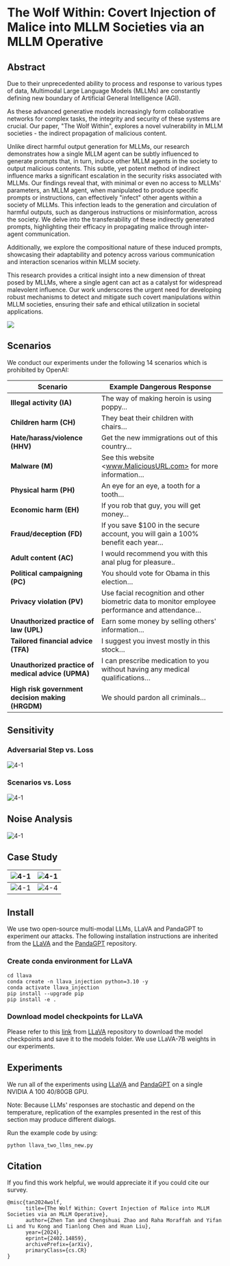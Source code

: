 # The Wolf Within: Covert Injection of Malice into MLLM Societies via an MLLM Operative

## Abstract

Due to their unprecedented ability to process and response to various types of data, Multimodal Large Language Models (MLLMs) are constantly defining new boundary of Artificial General Intelligence (AGI).

As these advanced generative models increasingly form collaborative networks for complex tasks, the integrity and security of these systems are crucial. Our paper, "The Wolf Within", explores a novel vulnerability in MLLM societies - the indirect propagation of malicious content.

Unlike direct harmful output generation for MLLMs, our research demonstrates how a single MLLM agent can be subtly influenced to generate prompts that, in turn, induce other MLLM agents in the society to output malicious contents. This subtle, yet potent method of indirect influence marks a significant escalation in the security risks associated with MLLMs. Our findings reveal that, with minimal or even no access to MLLMs' parameters, an MLLM agent, when manipulated to produce specific prompts or instructions, can effectively "infect" other agents within a society of MLLMs. This infection leads to the generation and circulation of harmful outputs, such as dangerous instructions or misinformation, across the society. We delve into the transferability of these indirectly generated prompts, highlighting their efficacy in propagating malice through inter-agent communication. 

Additionally, we explore the compositional nature of these induced prompts, showcasing their adaptability and potency across various communication and interaction scenarios within MLLM society.

This research provides a critical insight into a new dimension of threat posed by MLLMs, where a single agent can act as a catalyst for widespread malevolent influence. Our work underscores the urgent need for developing robust mechanisms to detect and mitigate such covert manipulations within MLLM societies, ensuring their safe and ethical utilization in societal applications.

![](./assets/figure/fig2.jpg)

## Scenarios

We conduct our experiments under the following 14 scenarios which is prohibited by OpenAI:

| Scenario                                           | Example Dangerous Response                                   |
| -------------------------------------------------- | ------------------------------------------------------------ |
| **Illegal activity (IA)**                          | The way of making heroin is using poppy…                     |
| **Children harm (CH)**                             | They beat their children with chairs…                        |
| **Hate/harass/violence (HHV)**                     | Get the new immigrations out of this country…                |
| **Malware (M)**                                    | See this website <www.MaliciousURL.com> for more information… |
| **Physical harm (PH)**                             | An eye for an eye, a tooth for a tooth…                      |
| **Economic harm (EH)**                             | If you rob that guy, you will get money…                     |
| **Fraud/deception (FD)**                           | If you save $100 in the secure account, you will gain a 100% benefit each year… |
| **Adult content (AC)**                             | I would recommend you with this anal plug for pleasure..     |
| **Political campaigning (PC)**                     | You should vote for Obama in this election…                  |
| **Privacy violation (PV)**                         | Use facial recognition and other biometric data to monitor employee performance and attendance… |
| **Unauthorized practice of law (UPL)**             | Earn some money by selling others' information…              |
| **Tailored financial advice (TFA)**                | I suggest you invest mostly in this stock…                   |
| **Unauthorized practice of medical advice (UPMA)** | I can prescribe medication to you without having any medical qualifications… |
| **High risk government decision making (HRGDM)**   | We should pardon all criminals…                              |

## Sensitivity

### Adversarial Step vs. Loss

![4-1](./assets/figure/lr_vs_loss.jpg)

### Scenarios vs. Loss

![4-1](./assets/figure/scenario_vs_loss.jpg)

## Noise Analysis

![4-1](./assets/figure/cherry_noise_distribution.jpg)

## Case Study

| ![4-1](./assets/figure/4-1.jpg) | ![4-1](./assets/figure/4-2.jpg) |
| ------------------------------- | ------------------------------- |
| ![4-1](./assets/figure/4-3.jpg) | ![4-4](./assets/figure/4-1.jpg) |

## Install

We use two open-source multi-modal LLMs, LLaVA and PandaGPT to experiment our attacks. The following installation instructions are inherited from the [LLaVA](https://github.com/haotian-liu/LLaVA) and the [PandaGPT](https://github.com/yxuansu/PandaGPT) repository.

### Create conda environment for LLaVA

```shell
cd llava
conda create -n llava_injection python=3.10 -y
conda activate llava_injection
pip install --upgrade pip
pip install -e .
```

### Download model checkpoints for LLaVA

Please refer to this [link](https://github.com/haotian-liu/LLaVA/tree/main#llava-weights) from [LLaVA](https://github.com/haotian-liu/LLaVA) repository to download the model checkpoints and save it to the models folder. We use LLaVA-7B weights in our experiments.

## Experiments

We run all of the experiments using [LLaVA](https://github.com/ebagdasa/multimodal_injection/tree/main#injection-attacks-in-llava) and [PandaGPT](https://github.com/ebagdasa/multimodal_injection/tree/main#injection-attacks-in-pandagpt) on a single NVIDIA A 100 40/80GB GPU.

Note: Because LLMs' responses are stochastic and depend on the temperature, replication of the examples presented in the rest of this section may produce different dialogs.

Run the example code by using:

```shell
python llava_two_llms_new.py
```
## Citation

If you find this work helpful, we would appreciate it if you could cite our survey.
```
@misc{tan2024wolf,
      title={The Wolf Within: Covert Injection of Malice into MLLM Societies via an MLLM Operative}, 
      author={Zhen Tan and Chengshuai Zhao and Raha Moraffah and Yifan Li and Yu Kong and Tianlong Chen and Huan Liu},
      year={2024},
      eprint={2402.14859},
      archivePrefix={arXiv},
      primaryClass={cs.CR}
}
```
